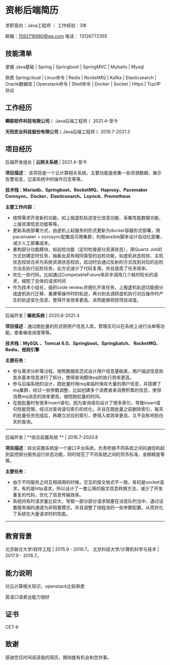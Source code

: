 # 资彬后端简历

求职意向：Java工程师  ｜ 工作经验：3年

邮箱：1592716980@qq.com 电话： 13126772355

## 技能清单

掌握 Java基础 | Spring | Springboot | SpringMVC | Mybatis | Mysql 

熟悉 Springcloud | Linux命令 | Redis | RocketMQ | Kafka | Elasticsearch | Oracle数据库 | Openstack命令 | Shell命令 | Docker | Socket | Https | Tcp/IP协议

## 工作经历

**瞬联软件科技有限公司**丨 Java后端工程师丨 2021.4-至今

**天阳宏业科技股份有限公司**丨Java后端工程师丨 2019.7-2021.3

## 项目经历

后端开发组长 | **云网关系统** | 2021.4-至今

**项目描述**： 该项目是一个云计算相关系统，主要功能是收集一些资源数据，展示告警信息，记录系统中的操作日志等等。

**技术栈：Mariadb、Springboot、RocketMQ、Haproxy、Pacemaker Corosync、Docker、Elasticsearch、Lsyncd、Prometheus**

**主要工作内容**：

- 按照需求开发新的功能，如上报虚机轨迹变化信息功能、采集性能数据功能、上报资源信息功能等等。
- 更新系统部署方式，由虚机上起服务的形式更新为docker容器形式部署，用pacemaker + corosync配置高可用集群，利用ansible脚本设计自动化部署，减少人工部署成本。
- 重构部分功能模块，如巡检功能（定时检查部分资源状态），用Quartz Job的方式创建定时任务，抽象出具有相同类型的巡检功能，如虚机状态校验、主机状态校验合并为系统资源状态校验，启动时会通过反射的方式找到对应的巡检方法去执行巡检任务，此方式减少了代码复用，并且提高了任务效率。
- 优化一些代码，比如通过CompetableFuture来异步调用几个耗时较长的请求，缩短了总体的请求时间
- 作为技术小组长，组织code review,并细化开发任务，上报虚机轨迹功能细分成虚机执行迁移、重建等操作时的轨迹，再分别去调研虚机执行对应操作时产生的轨迹变化信息，使得开发效率更高，进而能够把控项目进度。

---

后端开发 | **催收系统** | 2020.8-2021.4

**项目描述**：通过跑批量的形式把用户信息入库，管理员可以在系统上进行派单等功能，查看催收进度等等。

**技术栈：MySQL 、Tomcat 6.0、Springboot、Springbatch、 RocketMQ、Redis、规则引擎**

**主要任务**：
   
- 参与需求分析等过程，按照数据库范式设计用户信息基础表，用户描述信息和其余基本信息进行了拆分，使得查询模块sql的执行效率更高。
- 参与后端系统的设计，跑批量时用mq来临时保存大量的用户信息，并搭建了mq集群，经过一些参数调整，比如创建多个消费者来消费积累的信息，使得消费mq消息的效率更高，缩短跑批量的时间。
- 在跑批量时有很多insert语句，因为查询语句设计了很多索引，导致insert语句性能受限，经过对查询语句索引的优化，并且在跑批量之前删除索引，每天的批量任务完成后，再建立对应的索引，使得入库效率更高，又不会影响到白天的查询。

---

后端开发 | **综合前置系统 ** | 2019.7-2020.8

**项目描述**：综合前置系统是一个接口平台系统，负责桥接不同系统之间的通信和起到监控部分服务运行状态功能，同时规范了不同系统之间的货币标准，金额精度等等。

**主要任务**：
   
- 由于不同服务之间互相调用的时候，交互的报文格式不一致，有的是socket请求，有的是http请求，所以设计了一套公用的报文信息转换方法，减少了开发重复的代码，优化了信息传输效率。
- 系统间有时请求量比较大，导致一部分部分请求阻塞在消息队列当中，通过设置服务端的通道为非阻塞模式，并且调整了线程池的一些参数配置，从而优化了系统在大量请求时的性能。

---

## 教育背景

北京联合大学/软件工程 | 2015.9 - 2019.7。
北京科技大学/计算机科学与技术 | 2017.9 - 2018.7。

## 能力说明

对云计算相关知识，openstack比较熟悉

英语口语表达能力很好

## 证书

CET-6

## 致谢

感谢您花时间阅读我的简历，期待能有机会和您共事。
